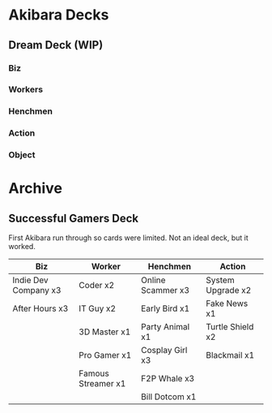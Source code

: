 # Akibara Decks

## Dream Deck (WIP)

### Biz

### Workers

### Henchmen

### Action

### Object

# Archive

## Successful Gamers Deck
First Akibara run through so cards were limited. Not an ideal deck, but it worked.

| Biz | Worker | Henchmen | Action |
| --- | --- | --- | --- |
| Indie Dev Company x3 | Coder x2 | Online Scammer x3 | System Upgrade x2 |
| After Hours x3 | IT Guy x2 | Early Bird x1 | Fake News x1 |
|  | 3D Master x1 | Party Animal x1 | Turtle Shield x2 |
|  | Pro Gamer x1 | Cosplay Girl x3 | Blackmail x1 |
|  | Famous Streamer x1 | F2P Whale x3 |  |
|  |  | Bill Dotcom x1 |  |
